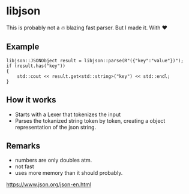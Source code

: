 # libjson

This is probably not a :fire: blazing fast parser. But I made it. With :hearts:

## Example

```
libjson::JSONObject result = libjson::parse(R"({"key":"value"})");
if (result.has("key"))
{
    std::cout << result.get<std::string>("key") << std::endl;
}
```

## How it works

- Starts with a Lexer that tokenizes the input
- Parses the tokanized string token by token, creating a object representation of the json string.

## Remarks

- numbers are only doubles atm. 
- not fast
- uses more memory than it should probably. 

https://www.json.org/json-en.html
